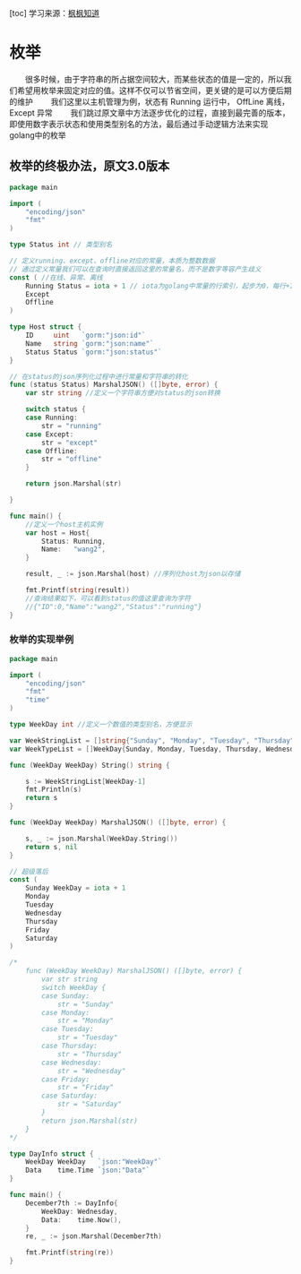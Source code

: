 [toc]
学习来源：[枫枫知道](https://docs.fengfengzhidao.com/#/docs/gorm%E6%96%87%E6%A1%A3/10.%E8%87%AA%E5%AE%9A%E4%B9%89%E6%95%B0%E6%8D%AE%E7%B1%BB%E5%9E%8B?id=%e6%9e%9a%e4%b8%be%e7%b1%bb%e5%9e%8b)
# 枚举
&emsp;&emsp;很多时候，由于字符串的所占据空间较大，而某些状态的值是一定的，所以我们希望用枚举来固定对应的值。这样不仅可以节省空间，更关键的是可以方便后期的维护
&emsp;&emsp;我们这里以主机管理为例，状态有 Running 运行中， OffLine 离线， Except 异常
&emsp;&emsp;我们跳过原文章中方法逐步优化的过程，直接到最完善的版本，即使用数字表示状态和使用类型别名的方法，最后通过手动逻辑方法来实现golang中的枚举
## 枚举的终极办法，原文3.0版本
```go
package main

import (
	"encoding/json"
	"fmt"
)

type Status int // 类型别名

// 定义running、except、offline对应的常量，本质为整数数据
// 通过定义常量我们可以在查询时直接返回这里的常量名，而不是数字等容产生歧义
const ( //在线、异常、离线
	Running Status = iota + 1 // iota为golang中常量的行索引，起步为0，每行+1
	Except
	Offline
)

type Host struct {
	ID     uint   `gorm:"json:id"`
	Name   string `gorm:"json:name"`
	Status Status `gorm:"json:status"`
}

// 在status的json序列化过程中进行常量和字符串的转化
func (status Status) MarshalJSON() ([]byte, error) {
	var str string //定义一个字符串方便对status的json转换

	switch status {
	case Running:
		str = "running"
	case Except:
		str = "except"
	case Offline:
		str = "offline"
	}

	return json.Marshal(str)

}

func main() {
	//定义一个host主机实例
	var host = Host{
		Status: Running,
		Name:   "wang2",
	}

	result, _ := json.Marshal(host) //序列化host为json以存储

	fmt.Printf(string(result))
	//查询结果如下，可以看到status的值这里查询为字符
	//{"ID":0,"Name":"wang2","Status":"running"}
}

```
### 枚举的实现举例
```go
package main

import (
	"encoding/json"
	"fmt"
	"time"
)

type WeekDay int //定义一个数值的类型别名，方便显示

var WeekStringList = []string{"Sunday", "Monday", "Tuesday", "Thursday", "Wednesday", "Friday", "Saturday"}
var WeekTypeList = []WeekDay{Sunday, Monday, Tuesday, Thursday, Wednesday, Friday, Saturday}

func (WeekDay WeekDay) String() string {

	s := WeekStringList[WeekDay-1]
	fmt.Println(s)
	return s
}

func (WeekDay WeekDay) MarshalJSON() ([]byte, error) {

	s, _ := json.Marshal(WeekDay.String())
	return s, nil
}

// 超级落后
const (
	Sunday WeekDay = iota + 1
	Monday
	Tuesday
	Wednesday
	Thursday
	Friday
	Saturday
)

/*
	func (WeekDay WeekDay) MarshalJSON() ([]byte, error) {
		var str string
		switch WeekDay {
		case Sunday:
			str = "Sunday"
		case Monday:
			str = "Monday"
		case Tuesday:
			str = "Tuesday"
		case Thursday:
			str = "Thursday"
		case Wednesday:
			str = "Wednesday"
		case Friday:
			str = "Friday"
		case Saturday:
			str = "Saturday"
		}
		return json.Marshal(str)
	}
*/

type DayInfo struct {
	WeekDay WeekDay   `json:"WeekDay"`
	Data    time.Time `json:"Data"`
}

func main() {
	December7th := DayInfo{
		WeekDay: Wednesday,
		Data:    time.Now(),
	}
	re, _ := json.Marshal(December7th)

	fmt.Printf(string(re))
}

```